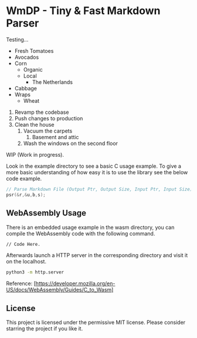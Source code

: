 # WmDP - Tiny & Fast Markdown Parser


Testing...
* Fresh Tomatoes
* Avocados
* Corn
  * Organic
  * Local
    * The Netherlands
* Cabbage
* Wraps
  * Wheat

1. Revamp the codebase
2. Push changes to production
3. Clean the house
   1) Vacuum the carpets
      1. Basement and attic
   2) Wash the windows on the second floor

WIP (Work in progress).

Look in the example directory to see a basic C usage example. To give a more basic understanding of how easy it is to use the library see the below code example.

```c
// Parse Markdown File (Output Ptr, Output Size, Input Ptr, Input Size);
psr(&r,&u,b,s);
```

## WebAssembly Usage
There is an embedded usage example in the wasm directory, you can compile the WebAssembly code with the following command.

```sh
// Code Here.
```

Afterwards launch a HTTP server in the corresponding directory and visit it on the localhost.

```sh
python3 -m http.server
```

Reference: [https://developer.mozilla.org/en-US/docs/WebAssembly/Guides/C_to_Wasm]

## License
This project is licensed under the permissive MIT license. Please consider starring the project if you like it.
